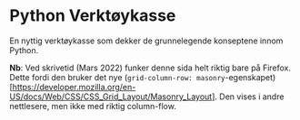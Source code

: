 # Python Verktøykasse

En nyttig verktøykasse som dekker de grunnelegende konseptene innom Python.

**Nb**: Ved skrivetid (Mars 2022) funker denne sida helt riktig bare på Firefox. Dette fordi den bruker det nye (`grid-column-row: masonry`-egenskapet)[https://developer.mozilla.org/en-US/docs/Web/CSS/CSS_Grid_Layout/Masonry_Layout]. Den vises i andre nettlesere, men ikke med riktig column-flow.